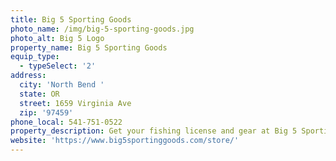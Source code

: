 ```yaml
---
title: Big 5 Sporting Goods
photo_name: /img/big-5-sporting-goods.jpg
photo_alt: Big 5 Logo
property_name: Big 5 Sporting Goods
equip_type:
  - typeSelect: '2'
address:
  city: 'North Bend '
  state: OR
  street: 1659 Virginia Ave
  zip: '97459'
phone_local: 541-751-0522
property_description: Get your fishing license and gear at Big 5 Sporting Goods in North Bend!
website: 'https://www.big5sportinggoods.com/store/'
---
```


